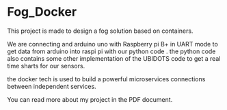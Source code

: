 # Fog_Docker
This project is made to design a fog solution based on containers.

We are connecting and arduino uno with Raspberry pi B+ in UART mode to get data from arduino into raspi pi with our python code .
the python code also contains some other implementation of the UBIDOTS code to get a real time sharts for our sensors.

the docker tech is used to build a powerful microservices connections between independent services.

You can read more about my project in the PDF document.


